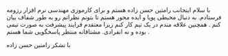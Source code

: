 با سلام اینجانب رامتین حسن زاده هستم و برای کارموزی مهندسی نرم افزار 
رزومه فرستادم.
به دنبال محیطی پویا و ایده محور هستم تا بتونم نظراتم رو به طور شفاف بیان کنم . همچنین علاقه مندم در یک تیم کار کنم زیرا معتقدم فرایند پیشرفت به صورت تیمی بوده و نه انفرادی.
مشتاقانه منتظر پاسخگویی شما هستم .

با تشکر 
رامتین حسن زاده

